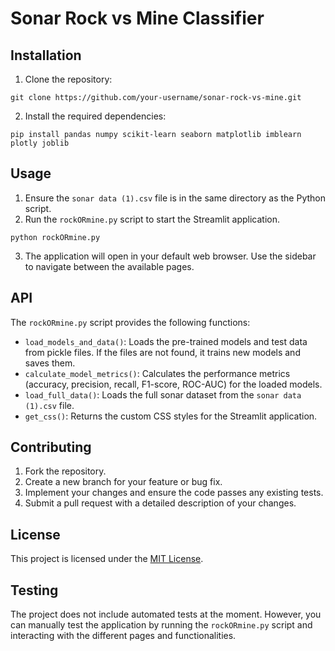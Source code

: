 # Sonar Rock vs Mine Classifier

## Installation

1. Clone the repository:
```
git clone https://github.com/your-username/sonar-rock-vs-mine.git
```
2. Install the required dependencies:
```
pip install pandas numpy scikit-learn seaborn matplotlib imblearn plotly joblib
```

## Usage

1. Ensure the `sonar data (1).csv` file is in the same directory as the Python script.
2. Run the `rockORmine.py` script to start the Streamlit application.
```
python rockORmine.py
```
3. The application will open in your default web browser. Use the sidebar to navigate between the available pages.

## API

The `rockORmine.py` script provides the following functions:

- `load_models_and_data()`: Loads the pre-trained models and test data from pickle files. If the files are not found, it trains new models and saves them.
- `calculate_model_metrics()`: Calculates the performance metrics (accuracy, precision, recall, F1-score, ROC-AUC) for the loaded models.
- `load_full_data()`: Loads the full sonar dataset from the `sonar data (1).csv` file.
- `get_css()`: Returns the custom CSS styles for the Streamlit application.

## Contributing

1. Fork the repository.
2. Create a new branch for your feature or bug fix.
3. Implement your changes and ensure the code passes any existing tests.
4. Submit a pull request with a detailed description of your changes.

## License

This project is licensed under the [MIT License](LICENSE).

## Testing

The project does not include automated tests at the moment. However, you can manually test the application by running the `rockORmine.py` script and interacting with the different pages and functionalities.